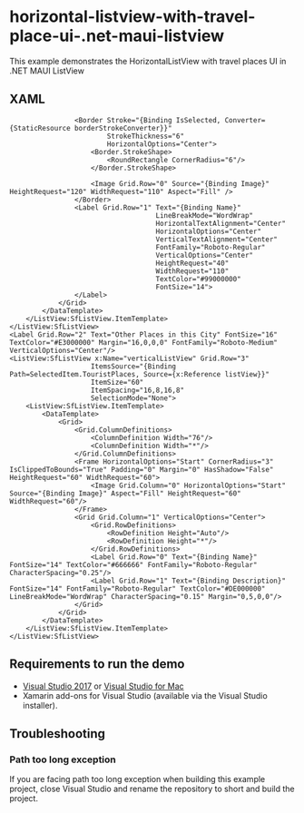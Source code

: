 # horizontal-listview-with-travel-place-ui-.net-maui-listview

This example demonstrates the HorizontalListView with travel places UI in .NET MAUI ListView

## XAML 
 
<Grid>
    <Grid.RowDefinitions>
        <RowDefinition Height="40"/>
        <RowDefinition Height="Auto"/>
        <RowDefinition Height="40"/>
        <RowDefinition Height="*"/>
    </Grid.RowDefinitions>
    <Label Grid.Row="0" Text="Tourist Destinations Near:" FontSize="16" TextColor="#E3000000" FontFamily="Roboto-Medium" CharacterSpacing="0.25" Margin="16,10,0,0"/>
    <ListView:SfListView x:Name="listView" Grid.Row="1"                                   
                        ItemsSource="{Binding Places}"                                
                        ScrollBarVisibility="Never"
                        SelectionMode="Single"                             
                        Orientation="Horizontal" 
                        SelectionBackground="Transparent"
                        ItemSize="{OnPlatform Android=120,Default=130}" 
                        Margin="8,0,0,0"
                        HeightRequest="180"
                        SelectedItem="{Binding SelectedItem}">
        <ListView:SfListView.ItemTemplate>
            <DataTemplate>
                <Grid Margin="8,0,8,0">
                    <Grid.RowDefinitions>
                        <RowDefinition Height="130"/>
                        <RowDefinition Height="Auto"/>
                    </Grid.RowDefinitions>

                    <Border Stroke="{Binding IsSelected, Converter={StaticResource borderStrokeConverter}}"             
                            StrokeThickness="6"    
                            HorizontalOptions="Center">
                        <Border.StrokeShape>
                            <RoundRectangle CornerRadius="6"/>
                        </Border.StrokeShape>

                        <Image Grid.Row="0" Source="{Binding Image}" HeightRequest="120" WidthRequest="110" Aspect="Fill" />
                    </Border>
                    <Label Grid.Row="1" Text="{Binding Name}"
                                        LineBreakMode="WordWrap"                                               
                                        HorizontalTextAlignment="Center"
                                        HorizontalOptions="Center"
                                        VerticalTextAlignment="Center" 
                                        FontFamily="Roboto-Regular"
                                        VerticalOptions="Center"                                                                                   
                                        HeightRequest="40"
                                        WidthRequest="110"                                  
                                        TextColor="#99000000"
                                        FontSize="14">
                    </Label>
                </Grid>
            </DataTemplate>
        </ListView:SfListView.ItemTemplate>
    </ListView:SfListView>
    <Label Grid.Row="2" Text="Other Places in this City" FontSize="16" TextColor="#E3000000" Margin="16,0,0,0" FontFamily="Roboto-Medium" VerticalOptions="Center"/>
    <ListView:SfListView x:Name="verticalListView" Grid.Row="3" 
                        ItemsSource="{Binding Path=SelectedItem.TouristPlaces, Source={x:Reference listView}}" 
                        ItemSize="60" 
                        ItemSpacing="16,8,16,8" 
                        SelectionMode="None">
        <ListView:SfListView.ItemTemplate>
            <DataTemplate>
                <Grid>
                    <Grid.ColumnDefinitions>
                        <ColumnDefinition Width="76"/>
                        <ColumnDefinition Width="*"/>
                    </Grid.ColumnDefinitions>
                    <Frame HorizontalOptions="Start" CornerRadius="3" IsClippedToBounds="True" Padding="0" Margin="0" HasShadow="False" HeightRequest="60" WidthRequest="60">
                        <Image Grid.Column="0" HorizontalOptions="Start" Source="{Binding Image}" Aspect="Fill" HeightRequest="60" WidthRequest="60"/>
                    </Frame>
                    <Grid Grid.Column="1" VerticalOptions="Center">
                        <Grid.RowDefinitions>
                            <RowDefinition Height="Auto"/>
                            <RowDefinition Height="*"/>
                        </Grid.RowDefinitions>
                        <Label Grid.Row="0" Text="{Binding Name}" FontSize="14" TextColor="#666666" FontFamily="Roboto-Regular" CharacterSpacing="0.25"/>
                        <Label Grid.Row="1" Text="{Binding Description}" FontSize="14" FontFamily="Roboto-Regular" TextColor="#DE000000" LineBreakMode="WordWrap" CharacterSpacing="0.15" Margin="0,5,0,0"/>
                    </Grid>
                </Grid>
            </DataTemplate>
        </ListView:SfListView.ItemTemplate>
    </ListView:SfListView>
</Grid>

## Requirements to run the demo

* [Visual Studio 2017](https://visualstudio.microsoft.com/downloads/) or [Visual Studio for Mac](https://visualstudio.microsoft.com/vs/mac/)
* Xamarin add-ons for Visual Studio (available via the Visual Studio installer).

## Troubleshooting

### Path too long exception

If you are facing path too long exception when building this example project, close Visual Studio and rename the repository to short and build the project.